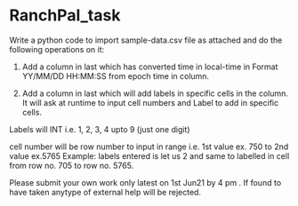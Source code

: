 # RanchPal_task


Write a python code to import sample-data.csv file as attached and do the following operations on it: 

1. Add a column in last which has converted time in local-time in Format YY/MM/DD HH:MM:SS from epoch time in column. 

2. Add a column in last which will add labels in specific cells in the column. It will ask at runtime to input cell numbers and Label to add in specific cells. 

Labels will INT i.e. 1, 2, 3, 4 upto 9 (just one digit)

cell number will be row number to input in range i.e. 1st value ex. 750 to 2nd value ex.5765 
Example: labels entered is let us 2 and same to labelled in cell from row no. 705 to row no. 5765. 

Please submit your own work only latest on 1st Jun21 by 4 pm . If found to have taken anytype of external help will be rejected.
